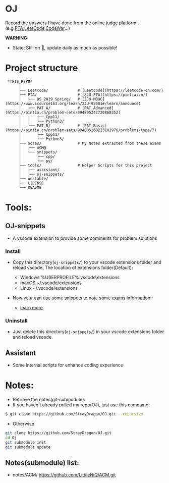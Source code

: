 # OJ 
Record the answers I have done from the online judge platform .(e.g.[PTA](https://pintia.cn/),[LeetCode](https://leetcode.com/),[CodeWar](http://www.codewars.com)...)

**WARNING** 
- State: Still on :construction:, update daily as much as possible!
<!-- ## How to test snippets ?
- I recorded some useful algorithms in Tools/Snippets/, and also wrote some unit tests to illustrate the usage of these snippets
- Now, Only support test them manually... :cyclone:
- For example:
```bash
$ export CPLUS_INCLUDE_PATH=<PATH-TO>/OJ/Tools/third_party_libs/unit_test/ # G++
$ g++ test_<TEST_NAME> # Compile single test
$ ./a.out # Check Test Result
```
- Will change this way in the future, expecting! -->

# Project structure
```
 *THIS_REPO*
      │
      ├── Leetcode/             # [Leetcode](https://leetcode-cn.com/)
      ├── PTA/                  # [ZJU-PTA](https://pintia.cn/)
      │   ├── DS_2019_Spring/   # [ZJU-MOOC](https://www.icourse163.org/learn/ZJU-93001#/learn/announce)
      │   ├── PAT_A/            # [PAT_Advanced](https://pintia.cn/problem-sets/994805342720868352)
      │   │   ├── Cpp11/
      │   │   └── Python3/
      │   └── PAT_B/            # [PAT_Basic](https://pintia.cn/problem-sets/994805260223102976/problems/type/7)
      │       ├── Cpp11/
      │       └── Python3/
      ├── notes/                # My Notes extracted from these exams
      │   ├── ACM@
      │   └── snippets/
      │       ├── cpp/
      │       └── py/
      ├── tools/                # Helper Scripts for this project 
      │   ├── assistant/
      │   └── oj-snippets/
      ├── unstable/
      ├── LICENSE
      └── README
```

# Tools:
## OJ-snippets
- A vscode extension to provide some comments for problem solutions
### Install
- Copy this directory(`oj-snippets/`) to your vscode extensions folder and reload vscode, The location of extensions folder(Default):
  - Windows %USERPROFILE%\.vscode\extensions
  - macOS ~/.vscode/extensions
  - Linux ~/.vscode/extensions

- Now your can use some snippets to note some exams information:
  - [learn more](tools/oj-snippets/README.md)

### Uninstall
- Just delete this directory(`oj-snippets/`) in your vscode extensions folder and reload vscode.

## Assistant
- Some internal scripts for enhance coding experience


# Notes:
- Retrieve the notes(git-submodule):
- If you haven't already pulled my repo(OJ), just use this command:
```bash
$ git clone https://github.com/StrayDragon/OJ.git --recursive
```
- Otherwise
```bash
git clone https://github.com/StrayDragon/OJ.git
cd Oj
git submodule init
git submodule update
```

## Notes(submodule) list:
- notes/ACM/ https://github.com/LittileNiQ/ACM.git


<!-- # 3rd-party:
:octocat:
- [Catch2](https://github.com/catchorg/Catch2) : A modern, C++-native, header-only, test framework for unit-tests, TDD and BDD
 -->
